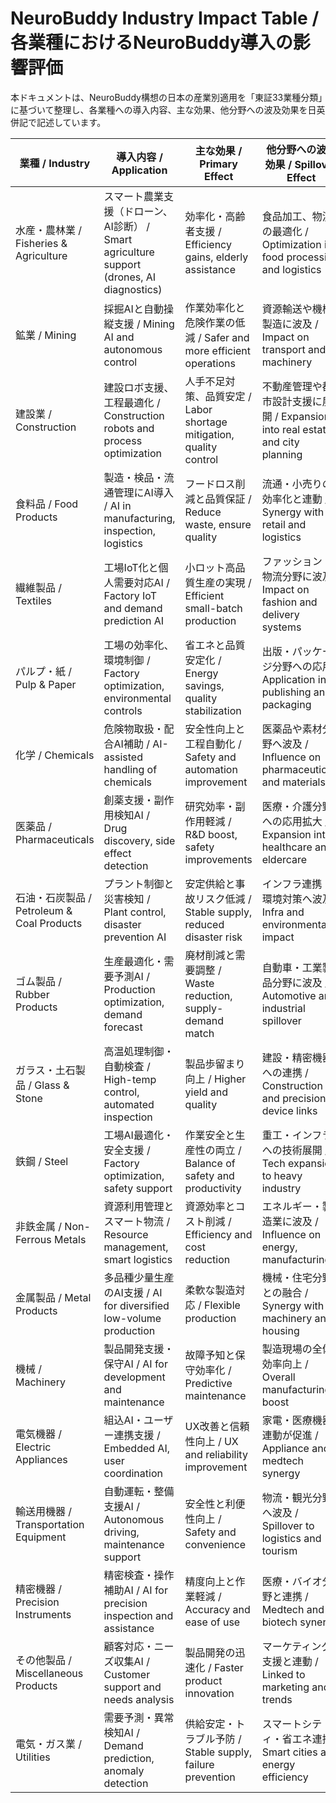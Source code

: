 # NeuroBuddy Industry Impact Table / 各業種におけるNeuroBuddy導入の影響評価

本ドキュメントは、NeuroBuddy構想の日本の産業別適用を「東証33業種分類」に基づいて整理し、各業種への導入内容、主な効果、他分野への波及効果を日英併記で記述しています。

| 業種 / Industry | 導入内容 / Application | 主な効果 / Primary Effect | 他分野への波及効果 / Spillover Effect |
|----------------|-------------------------|----------------------------|-----------------------------------------|
| 水産・農林業 / Fisheries & Agriculture | スマート農業支援（ドローン、AI診断） / Smart agriculture support (drones, AI diagnostics) | 効率化・高齢者支援 / Efficiency gains, elderly assistance | 食品加工、物流の最適化 / Optimization in food processing and logistics |
| 鉱業 / Mining | 採掘AIと自動操縦支援 / Mining AI and autonomous control | 作業効率化と危険作業の低減 / Safer and more efficient operations | 資源輸送や機械製造に波及 / Impact on transport and machinery |
| 建設業 / Construction | 建設ロボ支援、工程最適化 / Construction robots and process optimization | 人手不足対策、品質安定 / Labor shortage mitigation, quality control | 不動産管理や都市設計支援に展開 / Expansion into real estate and city planning |
| 食料品 / Food Products | 製造・検品・流通管理にAI導入 / AI in manufacturing, inspection, logistics | フードロス削減と品質保証 / Reduce waste, ensure quality | 流通・小売りの効率化と連動 / Synergy with retail and logistics |
| 繊維製品 / Textiles | 工場IoT化と個人需要対応AI / Factory IoT and demand prediction AI | 小ロット高品質生産の実現 / Efficient small-batch production | ファッション・物流分野に波及 / Impact on fashion and delivery systems |
| パルプ・紙 / Pulp & Paper | 工場の効率化、環境制御 / Factory optimization, environmental controls | 省エネと品質安定化 / Energy savings, quality stabilization | 出版・パッケージ分野への応用 / Application in publishing and packaging |
| 化学 / Chemicals | 危険物取扱・配合AI補助 / AI-assisted handling of chemicals | 安全性向上と工程自動化 / Safety and automation improvement | 医薬品や素材分野へ波及 / Influence on pharmaceuticals and materials |
| 医薬品 / Pharmaceuticals | 創薬支援・副作用検知AI / Drug discovery, side effect detection | 研究効率・副作用軽減 / R&D boost, safety improvements | 医療・介護分野への応用拡大 / Expansion into healthcare and eldercare |
| 石油・石炭製品 / Petroleum & Coal Products | プラント制御と災害検知 / Plant control, disaster prevention AI | 安定供給と事故リスク低減 / Stable supply, reduced disaster risk | インフラ連携・環境対策へ波及 / Infra and environmental impact |
| ゴム製品 / Rubber Products | 生産最適化・需要予測AI / Production optimization, demand forecast | 廃材削減と需要調整 / Waste reduction, supply-demand match | 自動車・工業製品分野に波及 / Automotive and industrial spillover |
| ガラス・土石製品 / Glass & Stone | 高温処理制御・自動検査 / High-temp control, automated inspection | 製品歩留まり向上 / Higher yield and quality | 建設・精密機器への連携 / Construction and precision device links |
| 鉄鋼 / Steel | 工場AI最適化・安全支援 / Factory optimization, safety support | 作業安全と生産性の両立 / Balance of safety and productivity | 重工・インフラへの技術展開 / Tech expansion to heavy industry |
| 非鉄金属 / Non-Ferrous Metals | 資源利用管理とスマート物流 / Resource management, smart logistics | 資源効率とコスト削減 / Efficiency and cost reduction | エネルギー・製造業に波及 / Influence on energy, manufacturing |
| 金属製品 / Metal Products | 多品種少量生産のAI支援 / AI for diversified low-volume production | 柔軟な製造対応 / Flexible production | 機械・住宅分野との融合 / Synergy with machinery and housing |
| 機械 / Machinery | 製品開発支援・保守AI / AI for development and maintenance | 故障予知と保守効率化 / Predictive maintenance | 製造現場の全体効率向上 / Overall manufacturing boost |
| 電気機器 / Electric Appliances | 組込AI・ユーザー連携支援 / Embedded AI, user coordination | UX改善と信頼性向上 / UX and reliability improvement | 家電・医療機器連動が促進 / Appliance and medtech synergy |
| 輸送用機器 / Transportation Equipment | 自動運転・整備支援AI / Autonomous driving, maintenance support | 安全性と利便性向上 / Safety and convenience | 物流・観光分野へ波及 / Spillover to logistics and tourism |
| 精密機器 / Precision Instruments | 精密検査・操作補助AI / AI for precision inspection and assistance | 精度向上と作業軽減 / Accuracy and ease of use | 医療・バイオ分野と連携 / Medtech and biotech synergy |
| その他製品 / Miscellaneous Products | 顧客対応・ニーズ収集AI / Customer support and needs analysis | 製品開発の迅速化 / Faster product innovation | マーケティング支援と連動 / Linked to marketing and trends |
| 電気・ガス業 / Utilities | 需要予測・異常検知AI / Demand prediction, anomaly detection | 供給安定・トラブル予防 / Stable supply, failure prevention | スマートシティ・省エネ連携 / Smart cities and energy efficiency |
